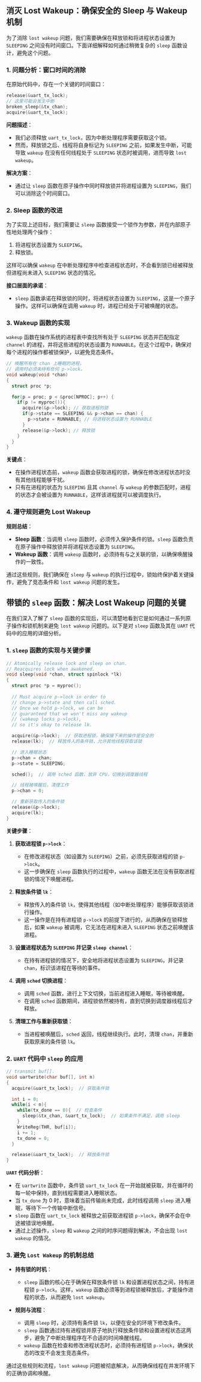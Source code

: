 ## 消灭 Lost Wakeup：确保安全的 Sleep 与 Wakeup 机制

为了消除 `lost wakeup` 问题，我们需要确保在释放锁和将进程状态设置为 `SLEEPING` 之间没有时间窗口。下面详细解释如何通过稍微复杂的 `sleep` 函数设计，避免这个问题。

### 1. 问题分析：窗口时间的消除

在原始代码中，存在一个关键的时间窗口：

```c
release(&uart_tx_lock);
// 这里可能会发生中断
broken_sleep(&tx_chan);
acquire(&uart_tx_lock);
```

**问题描述**：

- 我们必须释放 `uart_tx_lock`，因为中断处理程序需要获取这个锁。
- 然而，释放锁之后、线程将自身标记为 `SLEEPING` 之前，如果发生中断，可能导致 `wakeup` 在没有任何线程处于 `SLEEPING` 状态时被调用，进而导致 `lost wakeup`。

**解决方案**：

- 通过让 `sleep` 函数在原子操作中同时释放锁并将进程设置为 `SLEEPING`，我们可以消除这个时间窗口。

### 2. Sleep 函数的改进

为了实现上述目标，我们需要让 `sleep` 函数接受一个锁作为参数，并在内部原子性地处理两个操作：
1. 将进程状态设置为 `SLEEPING`。
2. 释放锁。

这样可以确保 `wakeup` 在中断处理程序中检查进程状态时，不会看到锁已经被释放但进程尚未进入 `SLEEPING` 状态的情况。

**接口层面的承诺**：

- `sleep` 函数承诺在释放锁的同时，将进程状态设置为 `SLEEPING`，这是一个原子操作。这样可以确保在调用 `wakeup` 时，进程已经处于可被唤醒的状态。

### 3. Wakeup 函数的实现

`wakeup` 函数在操作系统的进程表中查找所有处于 `SLEEPING` 状态并匹配指定 `channel` 的进程，并将这些进程的状态设置为 `RUNNABLE`。在这个过程中，确保对每个进程的操作都被锁保护，以避免竞态条件。

```c
// 唤醒所有在 chan 上睡眠的进程。
// 调用时必须未持有任何 p->lock。
void wakeup(void *chan)
{
  struct proc *p;

  for(p = proc; p < &proc[NPROC]; p++) {
    if(p != myproc()){
      acquire(&p->lock); // 获取进程的锁
      if(p->state == SLEEPING && p->chan == chan) {
        p->state = RUNNABLE; // 将进程状态设置为 RUNNABLE
      }
      release(&p->lock); // 释放锁
    }
  }
}
```

**关键点**：
- 在操作进程状态前，`wakeup` 函数会获取进程的锁，确保在修改进程状态时没有其他线程能够干扰。
- 只有在进程的状态为 `SLEEPING` 且其 `channel` 与 `wakeup` 的参数匹配时，进程的状态才会被设置为 `RUNNABLE`，这样该进程就可以被调度执行。

### 4. 遵守规则避免 Lost Wakeup

**规则总结**：
- **Sleep 函数**：当调用 `sleep` 函数时，必须传入保护条件的锁。`sleep` 函数负责在原子操作中释放锁并将进程状态设置为 `SLEEPING`。
- **Wakeup 函数**：调用 `wakeup` 函数时，必须持有与之关联的锁，以确保唤醒操作的一致性。

通过这些规则，我们确保在 `sleep` 与 `wakeup` 的执行过程中，锁始终保护着关键操作，避免了竞态条件和 `lost wakeup` 问题的发生。



## 带锁的 `sleep` 函数：解决 Lost Wakeup 问题的关键

在我们深入了解了 `sleep` 函数的实现后，可以清楚地看到它是如何通过一系列原子操作和锁机制来避免 `lost wakeup` 问题的。以下是对 `sleep` 函数及其在 `UART` 代码中的应用的详细分析。

### 1. `sleep` 函数的实现与关键步骤

```c
// Atomically release lock and sleep on chan.
// Reacquires lock when awakened.
void sleep(void *chan, struct spinlock *lk)
{
  struct proc *p = myproc();
  
  // Must acquire p->lock in order to
  // change p->state and then call sched.
  // Once we hold p->lock, we can be
  // guaranteed that we won't miss any wakeup
  // (wakeup locks p->lock),
  // so it's okay to release lk.

  acquire(&p->lock);  // 获取进程锁，确保接下来的操作是安全的
  release(lk);  // 释放传入的条件锁，允许其他线程获取该锁

  // 进入睡眠状态
  p->chan = chan;
  p->state = SLEEPING;

  sched();  // 调用 sched 函数，放弃 CPU，切换到调度器线程

  // 线程被唤醒后，清理工作
  p->chan = 0;

  // 重新获取传入的条件锁
  release(&p->lock);
  acquire(lk);
}
```

**关键步骤**：

1. **获取进程锁 `p->lock`**：
   - 在修改进程状态（如设置为 `SLEEPING`）之前，必须先获取进程的锁 `p->lock`。
   - 这一步确保在 `sleep` 函数执行的过程中，`wakeup` 函数无法在没有获取进程锁的情况下唤醒进程。

2. **释放条件锁 `lk`**：
   - 释放传入的条件锁 `lk`，使得其他线程（如中断处理程序）能够获取该锁进行操作。
   - 这一操作是在持有进程锁 `p->lock` 的前提下进行的，从而确保在锁释放后，如果 `wakeup` 被调用，它无法在进程未进入 `SLEEPING` 状态之前唤醒该进程。

3. **设置进程状态为 `SLEEPING` 并记录 `sleep channel`**：
   - 在持有进程锁的情况下，安全地将进程状态设置为 `SLEEPING`，并记录 `chan`，标识该进程在等待的事件。

4. **调用 `sched` 切换进程**：
   - 调用 `sched` 函数，进行上下文切换，当前进程进入睡眠，等待被唤醒。
   - 在调用 `sched` 函数期间，进程锁依然被持有，直到切换到调度器线程后才释放。

5. **清理工作与重新获取锁**：
   - 当进程被唤醒后，`sched` 返回，线程继续执行。此时，清理 `chan`，并重新获取原来的条件锁 `lk`。

### 2. `UART` 代码中 `sleep` 的应用

```c
// transmit buf[].
void uartwrite(char buf[], int n)
{
  acquire(&uart_tx_lock);  // 获取条件锁

  int i = 0;
  while(i < n){
    while(tx_done == 0){  // 检查条件
      sleep(&tx_chan, &uart_tx_lock);  // 如果条件不满足，调用 sleep
    }
    WriteReg(THR, buf[i]);
    i += 1;
    tx_done = 0;
  }

  release(&uart_tx_lock);  // 释放条件锁
}
```

**`UART` 代码分析**：
- 在 `uartwrite` 函数中，条件锁 `uart_tx_lock` 在一开始就被获取，并在循环的每一轮中保持，直到线程需要进入睡眠状态。
- 当 `tx_done` 为 0 时，意味着当前传输尚未完成，此时线程调用 `sleep` 进入睡眠，等待下一个传输中断信号。
- `sleep` 函数在 `uart_tx_lock` 被释放之前获取进程锁 `p->lock`，确保不会在中途被错误地唤醒。
- 通过上述操作，`sleep` 和 `wakeup` 之间的时序问题得到解决，不会出现 `lost wakeup` 的情况。

### 3. 避免 `Lost Wakeup` 的机制总结

- **持有锁的时机**：
  - `sleep` 函数的核心在于确保在释放条件锁 `lk` 和设置进程状态之间，持有进程锁 `p->lock`。这样，`wakeup` 函数必须等到进程锁被释放后，才能操作进程的状态，从而避免 `lost wakeup`。

- **规则与流程**：
  - 调用 `sleep` 时，必须持有条件锁 `lk`，以便在安全的环境下修改条件。
  - `sleep` 函数通过持有进程锁并原子地执行释放条件锁和设置进程状态这两步，避免了中断处理程序在不合适的时间唤醒线程。
  - `wakeup` 函数在检查和修改进程状态时，必须持有进程锁 `p->lock`，确保状态的改变不会发生竞态条件。

通过这些规则和流程，`lost wakeup` 问题被彻底解决，从而确保线程在并发环境下的正确协调和唤醒。
